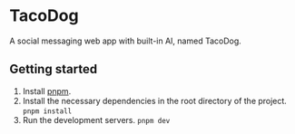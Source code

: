 # TacoDog
A social messaging web app with built-in AI, named TacoDog.

## Getting started
1. Install [pnpm](https://pnpm.io/installation).
2. Install the necessary dependencies in the root directory of the project. `pnpm install`
3. Run the development servers. `pnpm dev`
